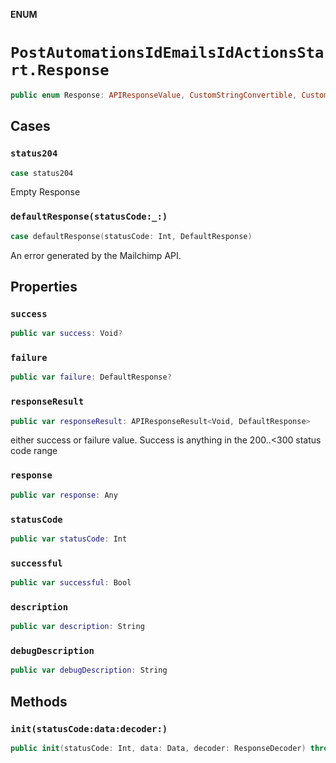 **ENUM**

# `PostAutomationsIdEmailsIdActionsStart.Response`

```swift
public enum Response: APIResponseValue, CustomStringConvertible, CustomDebugStringConvertible
```

## Cases
### `status204`

```swift
case status204
```

Empty Response

### `defaultResponse(statusCode:_:)`

```swift
case defaultResponse(statusCode: Int, DefaultResponse)
```

An error generated by the Mailchimp API.

## Properties
### `success`

```swift
public var success: Void?
```

### `failure`

```swift
public var failure: DefaultResponse?
```

### `responseResult`

```swift
public var responseResult: APIResponseResult<Void, DefaultResponse>
```

either success or failure value. Success is anything in the 200..<300 status code range

### `response`

```swift
public var response: Any
```

### `statusCode`

```swift
public var statusCode: Int
```

### `successful`

```swift
public var successful: Bool
```

### `description`

```swift
public var description: String
```

### `debugDescription`

```swift
public var debugDescription: String
```

## Methods
### `init(statusCode:data:decoder:)`

```swift
public init(statusCode: Int, data: Data, decoder: ResponseDecoder) throws
```
